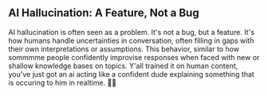 ## AI Hallucination: A Feature, Not a Bug

AI hallucination is often seen as a problem. It's not a bug, but a feature. It's how humans handle uncertainties in conversation, often filling in gaps with their own interpretations or assumptions. This behavior, similar to how sommmme people confidently improvise responses when faced with new or shallow knowledge bases on topics. Y'all trained it on human content, you've just got an ai acting like a confident dude explaining something that is occuring to him in realtime. 🤷‍♂️
